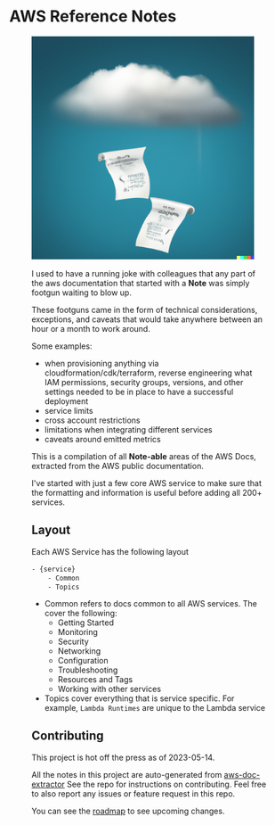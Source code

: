 # AWS Reference Notes

<figure><img src="assets/images/cloud-ref-notes.png" alt="Cloud Reference Notes", height="400px" </figure>

I used to have a running joke with colleagues that any part of the aws documentation that started with a **Note** was simply footgun waiting to blow up. 

These footguns came in the form of technical considerations, exceptions, and caveats that would take anywhere between an hour or a month to work around. 

Some examples:
- when provisioning anything via cloudformation/cdk/terraform, reverse engineering what IAM permissions, security groups, versions, and other settings needed to be in place to have a successful deployment
- service limits 
- cross account restrictions
- limitations when integrating different services
- caveats around emitted metrics

This is a compilation of all **Note-able** areas of the AWS Docs, extracted from the AWS public documentation.

I've started with just a few core AWS service to make sure that the formatting and information is useful before adding all 200+ services. 

## Layout

Each AWS Service has the following layout

```
- {service}
    - Common
    - Topics
```

- Common refers to docs common to all AWS services. The cover the following:
    - Getting Started
    - Monitoring
    - Security
    - Networking
    - Configuration
    - Troubleshooting
    - Resources and Tags
    - Working with other services
- Topics cover everything that is service specific. For example, `Lambda Runtimes` are unique to the Lambda service

## Contributing

This project is hot off the press as of 2023-05-14. 

All the notes in this project are auto-generated from [aws-doc-extractor](https://github.com/kevinslin/aws-doc-extractor)
See the repo for instructions on contributing. Feel free to also report any issues or feature request in this repo.  

You can see the [roadmap](https://github.com/users/kevinslin/projects/3/views/1) to see upcoming changes. 
